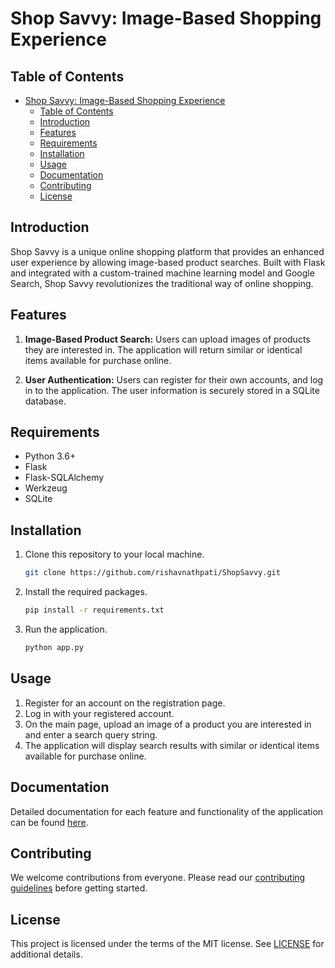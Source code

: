 # Shop Savvy: Image-Based Shopping Experience

## Table of Contents
- [Shop Savvy: Image-Based Shopping Experience](#shop-savvy-image-based-shopping-experience)
  - [Table of Contents](#table-of-contents)
  - [Introduction](#introduction)
  - [Features](#features)
  - [Requirements](#requirements)
  - [Installation](#installation)
  - [Usage](#usage)
  - [Documentation](#documentation)
  - [Contributing](#contributing)
  - [License](#license)

## Introduction
Shop Savvy is a unique online shopping platform that provides an enhanced user experience by allowing image-based product searches. Built with Flask and integrated with a custom-trained machine learning model and Google Search, Shop Savvy revolutionizes the traditional way of online shopping.

## Features
1. **Image-Based Product Search:** Users can upload images of products they are interested in. The application will return similar or identical items available for purchase online.

2. **User Authentication:** Users can register for their own accounts, and log in to the application. The user information is securely stored in a SQLite database.

## Requirements
- Python 3.6+
- Flask
- Flask-SQLAlchemy
- Werkzeug
- SQLite

## Installation
1. Clone this repository to your local machine.
    ```bash
    git clone https://github.com/rishavnathpati/ShopSavvy.git
    ```

2. Install the required packages.
    ```bash
    pip install -r requirements.txt
    ```

3. Run the application.
    ```bash
    python app.py
    ```

## Usage
1. Register for an account on the registration page.
2. Log in with your registered account.
3. On the main page, upload an image of a product you are interested in and enter a search query string.
4. The application will display search results with similar or identical items available for purchase online.

## Documentation
Detailed documentation for each feature and functionality of the application can be found [here](https://rishavnathpati.github.io/ShopSavvy/docs.html).

## Contributing
We welcome contributions from everyone. Please read our [contributing guidelines](CONTRIBUTING.md) before getting started.

## License
This project is licensed under the terms of the MIT license. See [LICENSE](LICENSE) for additional details.
